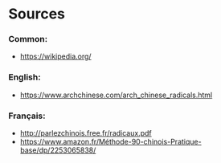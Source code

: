 # Sources

### Common:
- https://wikipedia.org/

### English:
- https://www.archchinese.com/arch_chinese_radicals.html

### Français:
- http://parlezchinois.free.fr/radicaux.pdf
- https://www.amazon.fr/Méthode-90-chinois-Pratique-base/dp/2253065838/
